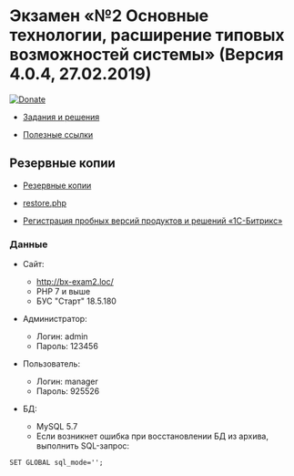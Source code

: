 # Экзамен «№2 Основные технологии, расширение типовых возможностей системы» (Версия 4.0.4, 27.02.2019)

[![Donate](https://img.shields.io/badge/Donate-Yandex.Money-green.svg)](https://money.yandex.ru/to/410013131142938)

* [Задания и решения](./wiki/tasks/tasks.md)

* [Полезные ссылки](./wiki/others/useful.md)

## Резервные копии

* [Резервные копии](https://yadi.sk/d/s93lr3K1t4esPQ)

* [restore.php](http://www.1c-bitrix.ru/download/scripts/restore.php)

* [Регистрация пробных версий продуктов и решений «1С-Битрикс»](https://www.1c-bitrix.ru/bsm_register.php)

### Данные

* Сайт:
    * http://bx-exam2.loc/
    * PHP 7 и выше
    * БУС "Старт" 18.5.180

* Администратор:
    * Логин: admin
    * Пароль: 123456

* Пользователь:
    * Логин: manager
    * Пароль: 925526

* БД:
    * MySQL 5.7
    * Если возникнет ошибка при восстановлении БД из архива, выполнить SQL-запрос:
````
SET GLOBAL sql_mode='';
````    